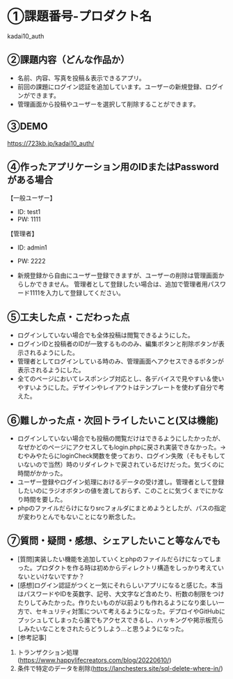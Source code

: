 # ①課題番号-プロダクト名

kadai10_auth

## ②課題内容（どんな作品か）

- 名前、内容、写真を投稿＆表示できるアプリ。
- 前回の課題にログイン認証を追加しています。ユーザーの新規登録、ログインができます。
- 管理画面から投稿やユーザーを選択して削除することができます。

## ③DEMO

https://723kb.jp/kadai10_auth/

## ④作ったアプリケーション用のIDまたはPasswordがある場合

【一般ユーザー】
- ID: test1
- PW: 1111

【管理者】
- ID: admin1
- PW: 2222

- 新規登録から自由にユーザー登録できますが、ユーザーの削除は管理画面からしかできません。
  管理者として登録したい場合は、追加で管理者用パスワード1111を入力して登録してください。

## ⑤工夫した点・こだわった点

- ログインしていない場合でも全体投稿は閲覧できるようにした。
- ログインIDと投稿者のIDが一致するもののみ、編集ボタンと削除ボタンが表示されるようにした。
- 管理者としてログインしている時のみ、管理画面へアクセスできるボタンが表示されるようにした。
- 全てのページにおいてレスポンシブ対応とし、各デバイスで見やすい＆使いやすいようにした。デザインやレイアウトはテンプレートを使わず自分で考えた。

## ⑥難しかった点・次回トライしたいこと(又は機能)

- ログインしていない場合でも投稿の閲覧だけはできるようにしたかったが、なぜかどのページにアクセスしてもlogin.phpに戻され実装できなかった。→むやみやたらにloginCheck関数を使っており、ログイン失敗（そもそもしていないので当然）時のリダイレクトで戻されているだけだった。気づくのに時間がかかった。
- ユーザー登録やログイン処理におけるデータの受け渡し。管理者として登録したいのにラジオボタンの値を渡しておらず、このことに気づくまでにかなり時間を要した。
- phpのファイルだらけになりsrcフォルダにまとめようとしたが、パスの指定が変わりとんでもないことになり断念した。

## ⑦質問・疑問・感想、シェアしたいこと等なんでも

- [質問]実装したい機能を追加していくとphpのファイルだらけになってしまった。プロダクトを作る時は初めからディレクトリ構造をしっかり考えていないといけないですか？
- [感想]ログイン認証がつくと一気にそれらしいアプリになると感じた。本当はパスワードやIDを英数字、記号、大文字など含めたり、桁数の制限をつけたりしてみたかった。作りたいものが以前よりも作れるようになり楽しい一方で、セキュリティ対策について考えるようになった。デプロイやGitHubにプッシュしてしまったら誰でもアクセスできるし、ハッキングや掲示板荒らしみたいなことをされたらどうしよう…と思うようになった。
- [参考記事]
 1. トランザクション処理(https://www.happylifecreators.com/blog/20220610/)
 2. 条件で特定のデータを削除(https://lanchesters.site/sql-delete-where-in/)